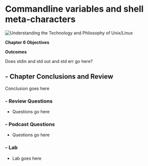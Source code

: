 # Commandline variables and shell meta-characters
![Understanding the Technology and Philosophy of Unix/Linux](http://imgs.xkcd.com/comics/2038.png "Understanding the Technology and Philosophy of Unix/Linux")

__Chapter 6 Objectives__



__Outcomes__



Does stdin and std out and std err go here?

## - Chapter Conclusions and Review

  Conclusion goes here

### - Review Questions

  * Questions go here

### - Podcast Questions

 * Questions go here

### - Lab

 * Lab goes here 